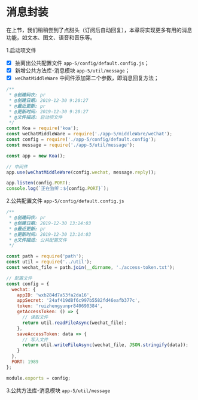 # 消息封装

在上节，我们稍稍尝到了点甜头（订阅后自动回复），本章将实现更多有用的消息功能，如文本、图文、语音和音乐等。


1.启动项文件

- [x] 抽离出公共配置文件 `app-5/config/default.config.js`；
- [x] 新增公共方法库-消息模块 `app-5/util/message`； 
- [x] `weChatMiddleWare` 中间件添加第二个参数，即消息回复方法；

```js
/**
 * @创建码农: pr
 * @创建日期: 2019-12-30 9:20:27
 * @最近更新: pr
 * @更新时间: 2019-12-30 9:20:27
 * @文件描述: 启动项文件
 */
const Koa = require('koa');
const weChatMiddleWare = require('./app-5/middleWare/weChat');
const config = require('./app-5/config/default.config');
const message = require('./app-5/util/message');

const app = new Koa();

// 中间件
app.use(weChatMiddleWare(config.wechat, message.reply));

app.listen(config.PORT);
console.log(`正在监听：${config.PORT}`);
```

2.公共配置文件 `app-5/config/default.config.js`

```js
/**
 * @创建码农: pr
 * @创建日期: 2019-12-30 13:14:03
 * @最近更新: pr
 * @更新时间: 2019-12-30 13:14:03
 * @文件描述: 公共配置文件
 */

const path = require('path');
const util = require('../util');
const wechat_file = path.join(__dirname, './access-token.txt');

// 配置文件
const config = {
  wechat: {
    appID: 'wxb284d7a53fa2da16',
    appSecret: '24af419d8f6c997b5582fd46eafb377c',
    token: 'ruizhengyunpr840690384',
    getAccessToken: () => {
      // 读取文件
      return util.readFileAsync(wechat_file);
    },
    saveAccessToken: data => {
      // 写入文件
      return util.writeFileAsync(wechat_file, JSON.stringify(data));
    }
  },
  PORT: 1989
};

module.exports = config;
```

3.公共方法库-消息模块 `app-5/util/message`

```js

```

